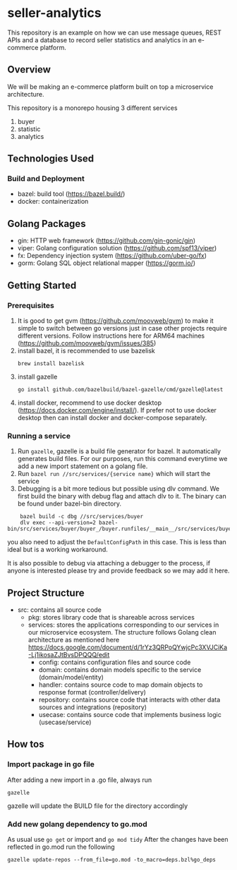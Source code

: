 # seller-analytics
This repository is an example on how we can use message queues, REST APIs and a database to record seller statistics and analytics in an e-commerce platform.


## Overview
We will be making an e-commerce platform built on top a microservice architecture.

This repository is a monorepo housing 3 different services
1. buyer
2. statistic
3. analytics


## Technologies Used
### Build and Deployment
- bazel: build tool (https://bazel.build/)
- docker: containerization


## Golang Packages
- gin: HTTP web framework (https://github.com/gin-gonic/gin)
- viper: Golang configuration solution (https://github.com/spf13/viper)
- fx: Dependency injection system (https://github.com/uber-go/fx)
- gorm: Golang SQL object relational mapper (https://gorm.io/)


## Getting Started
### Prerequisites
1. It is good to get gvm (https://github.com/moovweb/gvm) to make it simple to switch between go versions just in case other projects require different versions. Follow instructions here for ARM64 machines (https://github.com/moovweb/gvm/issues/385)
3. install bazel, it is recommended to use bazelisk
   ```
   brew install bazelisk
   ```
3. install gazelle
   ```
   go install github.com/bazelbuild/bazel-gazelle/cmd/gazelle@latest
   ```
4. install docker, recommend to use docker desktop (https://docs.docker.com/engine/install/). If prefer not to use docker desktop then can install docker and docker-compose separately.

### Running a service
1. Run `gazelle`, gazelle is a build file generator for bazel. It automatically generates build files. For our purposes, run this command everytime we add a new import statement on a golang file.
2. Run `bazel run //src/services/{service name}` which will start the service
3. Debugging is a bit more tedious but possible using dlv command. We first build the binary with debug flag and attach dlv to it. The binary can be found under bazel-bin directory.
```
    bazel build -c dbg //src/services/buyer
    dlv exec --api-version=2 bazel-bin/src/services/buyer/buyer_/buyer.runfiles/__main__/src/services/buyer/buyer_/buyer
```
you also need to adjust the `DefaultConfigPath` in this case. This is less than ideal but is a working workaround.

It is also possible to debug via attaching a debugger to the process, if anyone is interested please try and provide feedback so we may add it here.

## Project Structure
- src: contains all source code
    - pkg: stores library code that is shareable across services
    - services: stores the applications corresponding to our services in our microservice ecosystem. The structure follows Golang clean architecture as mentioned here https://docs.google.com/document/d/1rYz3QRPoQYwjcPc3XVJCiKa-Lj1ikosaZJtBvsDPQQQ/edit
      - config: contains configuration files and source code
      - domain: contains domain models specific to the service (domain/model/entity)
      - handler: contains source code to map domain objects to response format (controller/delivery)
      - repository: contains source code that interacts with other data sources and integrations (repository)
      - usecase: contains source code that implements business logic (usecase/service)


## How tos
### Import package in go file
After adding a new import in a .go file, always run
```
gazelle
```
gazelle will update the BUILD file for the directory accordingly

### Add new golang dependency to go.mod
As usual use `go get` or import and `go mod tidy`
After the changes have been reflected in go.mod run the following
```
gazelle update-repos --from_file=go.mod -to_macro=deps.bzl%go_deps
```



